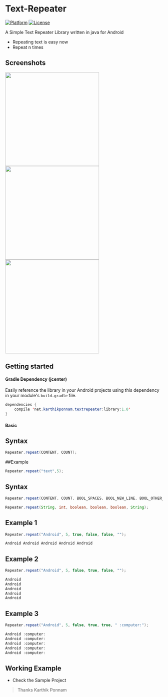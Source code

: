 # Text-Repeater
[![Platform](https://img.shields.io/badge/platform-android-green.svg)](http://developer.android.com/index.html)
[![License](https://img.shields.io/badge/License-MIT-blue.svg?style=flat)](http://opensource.org/licenses/MIT)

A Simple Text Repeater Library written in java for Android


* Repeating text is easy now
* Repeat n times


## Screenshots
<img src="https://raw.githubusercontent.com/PonnamKarthik/TextRepeater/master/screenshots/screen_one.png" width="300">

<img src="https://raw.githubusercontent.com/PonnamKarthik/TextRepeater/master/screenshots/screen_two.png" width="300">

<img src="https://raw.githubusercontent.com/PonnamKarthik/TextRepeater/master/screenshots/screen_three.png" width="300">



## Getting started

#### Gradle Dependency (jcenter)

Easily reference the library in your Android projects using this dependency in your module's `build.gradle` file.

```java
dependencies {
    compile 'net.karthikponnam.textrepeater:library:1.0'
}
```


#### Basic 

## Syntax

```java
Repeater.repeat(CONTENT, COUNT);
```

##Example

```java
Repeater.repeat("text",5);
```

## Syntax

```java
Repeater.repeat(CONTENT, COUNT, BOOL_SPACES, BOOL_NEW_LINE, BOOL_OTHER_CHARACTER, OTHER_CHARACTER);

Repeater.repeat(String, int, boolean, boolean, boolean, String);
```

## Example 1

```java
Repeater.repeat("Android", 5, true, false, false, "");
```

```java
Android Android Android Android Android
```


## Example 2

```java
Repeater.repeat("Android", 5, false, true, false, "");
```

```java
Android
Android
Android
Android
Android
```

## Example 3

```java
Repeater.repeat("Android", 5, false, true, true, " :computer:");
```

```java
Android :computer:
Android :computer:
Android :computer:
Android :computer:
Android :computer:
```

## Working Example

* Check the Sample Project


>   Thanks
>   Karthik Ponnam
